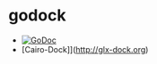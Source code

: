 godock
======

* [![GoDoc](https://godoc.org/github.com/sqp/godock?status.svg)](https://godoc.org/github.com/sqp/godock)
* [Cairo-Dock]](http://glx-dock.org)
